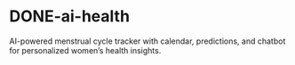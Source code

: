 # DONE-ai-health
AI-powered menstrual cycle tracker with calendar, predictions, and chatbot for personalized women’s health insights. 